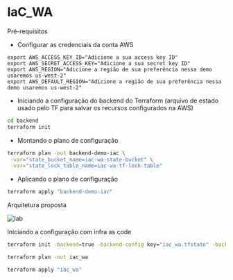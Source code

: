 # IaC_WA

Pré-requisitos 

- Configurar as credenciais da conta AWS

```
export AWS_ACCESS_KEY_ID="Adicione a sua access key ID"
export AWS_SECRET_ACCESS_KEY="Adicione a sua secret key ID"
export AWS_REGION="Adicione a região de sua preferência nessa demo usaremos us-west-2" 
export AWS_DEFAULT_REGION="Adicione a região de sua preferência nessa demo usaremos us-west-2"
```


- Iniciando a configuração do backend do Terraform (arquivo de estado usado pelo TF para salvar os recursos configurados na AWS)

``` bash
cd backend
terraform init
```
- Montando o plano de configuração 

``` bash
terraform plan -out backend-demo-iac \
 -var="state_bucket_name=iac-wa-state-bucket" \
 -var="state_lock_table_name=iac-wa-tf-lock-table"
```
- Aplicando o plano de configuração 

``` bash
terraform apply "backend-demo-iac"
```

Arquitetura proposta

![lab](https://github.com/carolinebrasil/IaC_WA/images/blob/main/arch.jpeg?raw=true)

Iniciando a configuração com infra as code

``` bash
terraform init -backend=true -backend-config key="iac_wa.tfstate" -backend-config bucket="iac-wa-state-bucket" -backend-config dynamodb_table="iac-wa-tf-lock-table"
```

``` bash
terraform plan -out iac_wa

terraform apply "iac_wa"
```
